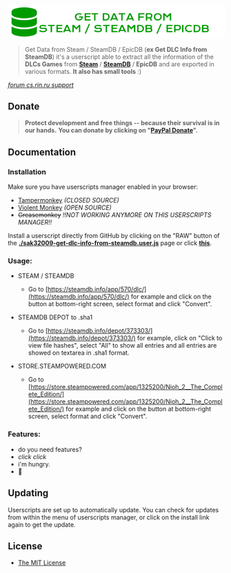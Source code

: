 
![Get DLC Info from SteamDB Logo](./sak32009-get-dlc-info-from-steamdb-logo.png)

> Get Data from Steam / SteamDB / EpicDB (**ex Get DLC Info from SteamDB**) it's a userscript able to extract all the information of the **DLCs Games** from **[Steam](https://store.steampowered.com/)** / **[SteamDB](https://steamdb.info)** / **EpicDB** and are exported in various formats. **It also has small tools** :)

*[forum cs.rin.ru support](https://cs.rin.ru/forum/viewtopic.php?f=29&t=71837)*

## Donate

>**Protect development and free things -- because their survival is in our hands.**
>**You can donate by clicking on "[PayPal Donate](https://www.paypal.com/cgi-bin/webscr?cmd=_s-xclick&hosted_button_id=U7TLCVMHN9HA2&source=url)".**

## Documentation

### Installation

Make sure you have userscripts manager enabled in your browser:

- [Tampermonkey](https://tampermonkey.net/) *(CLOSED SOURCE)*
- [Violent Monkey](https://violentmonkey.github.io/)  *(OPEN SOURCE)*
- ~~Greasemonkey~~ *!!NOT WORKING ANYMORE ON THIS USERSCRIPTS MANAGER!!*

Install a userscript directly from GitHub by clicking on the "RAW" button of the **[./sak32009-get-dlc-info-from-steamdb.user.js](./sak32009-get-dlc-info-from-steamdb.user.js)** page or click **[this](https://github.com/Sak32009/GetDLCInfoFromSteamDB/raw/master/sak32009-get-dlc-info-from-steamdb.user.js)**.

### Usage:

- STEAM / STEAMDB
  - Go to [https://steamdb.info/app/570/dlc/](https://steamdb.info/app/570/dlc/) for example and click on the button at bottom-right screen, select format and click "Convert".

- STEAMDB DEPOT to .sha1
  - Go to [https://steamdb.info/depot/373303/](https://steamdb.info/depot/373303/) for example, click on "Click to view file hashes", select "All" to show all entries and all entries are showed on textarea in .sha1 format.

- STORE.STEAMPOWERED.COM
  - Go to [https://store.steampowered.com/app/1325200/Nioh_2__The_Complete_Edition/](https://store.steampowered.com/app/1325200/Nioh_2__The_Complete_Edition/) for example and click on the button at bottom-right screen, select format and click "Convert".

### Features:

- do you need features?
- *click* *click*
- i'm hungry.
- 🖤

## Updating

Userscripts are set up to automatically update. You can check for updates from within the menu of userscripts manager, or click on the install link again to get the update.

## License

- [The MIT License](./LICENSE)
